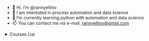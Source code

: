 - 👋 Hi, I’m @rannyellino
- 👀 I am interested in process automation and data science
- 🌱 I’m currently learning python with automation and data science
- 📫 You can contact me via e-mail, rannyellino@gmail.com

<details>
<summary>Courses List</summary>
<table>
<thead>
<tr>
<th align="center">Course</th>
<th align="center">Place</th>
<th align="center">Hours</th>
<th align="center">Status</th>
</tr>
</thead>
<tbody>
<tr>
<td align="center">Game Development with Unity for Windows 8 and Windows Phone 8</td>
<td align="center">Microsoft Virtual Academy</td>
<td align="center">N/A</td>
<td align="center">Completed</td>
</tr>
<tr>
<td align="center">Course of HTML5, CSS3</td>
<td align="center">CursoemVideo.com</td>
<td align="center">40 hr</td>
<td align="center">Completed</td>
</tr>
<tr>
<td align="center">Carrear of Development Front-End</td>
<td align="center">Alura</td>
<td align="center">132 Hr</td>
<td align="center">Completed</td>
</tr>
<tr>
<td align="center">SEO Expert</td>
<td align="center">Alura</td>
<td align="center">22 Hr</td>
<td align="center">Completed</td>
</tr>
<tr>
<td align="center">UNESA - Data Science</td>
<td align="center">Gama-DF</td>
<td align="center">2000 Hr</td>
<td align="center">In Progress</td>
</tr>
<tr>
<td align="center">Django: Create applications in Python</td>
<td align="center">Alura</td>
<td align="center">38 Hr</td>
<td align="center">In Progress</td>
</tr>
<tr>
<td align="center">Learn to program in Python with Object Orientation</td>
<td align="center">Alura</td>
<td align="center">98 Hr</td>
<td align="center">In Progress</td>
</tr>
</tbody>
</table>
</details>



<!---
rannyellino/rannyellino is a ✨ special ✨ repository because its `README.md` (this file) appears on your GitHub profile.
You can click the Preview link to take a look at your changes.
--->


